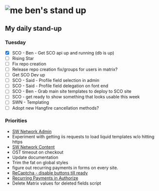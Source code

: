# ![me](https://avatars2.githubusercontent.com/u/5232044?s=50&v=4) ben's stand up

## My daily stand-up

### Tuesday

- [X] SCO - Ben - Get SCO api up and running (db is up)
- [ ] Rising Star
- [ ] Fix repo creation
- [ ] Release repo creation fix/groups for users in matrix?
- [ ] Get SCO Dev up
- [ ] SCO - Said - Profile field selection in admin
- [ ] SCO - Said - Profile field delegation on font end
- [ ] SCO - Ben - Grab main site templates to deploy to SCO site
- [ ] SCO - get ready to show something that looks usable this week
- [ ] SWN - Templating
- [ ] Adopt new Hangfire cancellation methods?
 
### Priorities 
    
- [SW Network Admin](https://app.clickup.com/8537154/v/l/li/54890360?pr=12760709)
- Experiment with getting iis requests to load liquid templates w/o hitting https
- [SW Network Content](https://app.clickup.com/8537154/v/l/li/54892353?pr=12760709)
- OST timeout on checkout
- Update documentation
- Trim the fat on global styles
- figure out recurring payments in forms on every site.
- [ReCaptcha - disable buttons till ready](https://projects.madebyspeak.com/#/tasks/17598281)
- [Recurring Payments in Authorize](https://projects.madebyspeak.com/#/tasks/16411534)
- Delete Matrix values for deleted fields script

